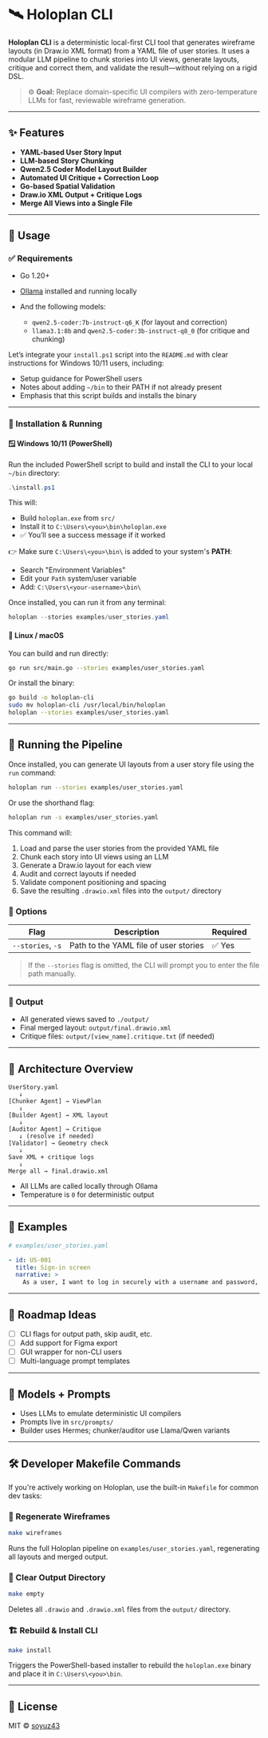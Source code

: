 # 🛰️ Holoplan CLI

**Holoplan CLI** is a deterministic local-first CLI tool that generates wireframe layouts (in Draw.io XML format) from a YAML file of user stories. It uses a modular LLM pipeline to chunk stories into UI views, generate layouts, critique and correct them, and validate the result—without relying on a rigid DSL.

> ⚙️ **Goal:** Replace domain-specific UI compilers with zero-temperature LLMs for fast, reviewable wireframe generation.

---

## ✨ Features

- **YAML-based User Story Input**
- **LLM-based Story Chunking**
- **Qwen2.5 Coder Model Layout Builder**
- **Automated UI Critique + Correction Loop**
- **Go-based Spatial Validation**
- **Draw.io XML Output + Critique Logs**
- **Merge All Views into a Single File**

---

## 🔧 Usage

### ✅ Requirements

* Go 1.20+
* [Ollama](https://ollama.com/) installed and running locally
* And the following models:

  * `qwen2.5-coder:7b-instruct-q6_K` (for layout and correction)
  * `llama3.1:8b` and `qwen2.5-coder:3b-instruct-q8_0` (for critique and chunking)
  
Let’s integrate your `install.ps1` script into the `README.md` with clear instructions for Windows 10/11 users, including:

* Setup guidance for PowerShell users
* Notes about adding `~/bin` to their PATH if not already present
* Emphasis that this script builds and installs the binary

---

### 🏁 Installation & Running

#### 🪟 Windows 10/11 (PowerShell)

Run the included PowerShell script to build and install the CLI to your local `~/bin` directory:

```powershell
.\install.ps1
```

This will:

* Build `holoplan.exe` from `src/`
* Install it to `C:\Users\<you>\bin\holoplan.exe`
* ✅ You’ll see a success message if it worked

👉 Make sure `C:\Users\<you>\bin\` is added to your system's **PATH**:

* Search "Environment Variables"
* Edit your `Path` system/user variable
* Add: `C:\Users\<your-username>\bin\`

Once installed, you can run it from any terminal:

```powershell
holoplan --stories examples/user_stories.yaml
```

#### 🐧 Linux / macOS

You can build and run directly:

```bash
go run src/main.go --stories examples/user_stories.yaml
```

Or install the binary:

```bash
go build -o holoplan-cli
sudo mv holoplan-cli /usr/local/bin/holoplan
holoplan --stories examples/user_stories.yaml
```


---

## 🚀 Running the Pipeline

Once installed, you can generate UI layouts from a user story file using the `run` command:

```bash
holoplan run --stories examples/user_stories.yaml
```

Or use the shorthand flag:

```bash
holoplan run -s examples/user_stories.yaml
```

This command will:

1. Load and parse the user stories from the provided YAML file
2. Chunk each story into UI views using an LLM
3. Generate a Draw\.io layout for each view
4. Audit and correct layouts if needed
5. Validate component positioning and spacing
6. Save the resulting `.drawio.xml` files into the `output/` directory

### 🔧 Options

| Flag              | Description                           | Required |
| ----------------- | ------------------------------------- | -------- |
| `--stories`, `-s` | Path to the YAML file of user stories | ✅ Yes    |

> If the `--stories` flag is omitted, the CLI will prompt you to enter the file path manually.

---


### 📁 Output

* All generated views saved to `./output/`
* Final merged layout: `output/final.drawio.xml`
* Critique files: `output/[view_name].critique.txt` (if needed)

---

## 🧠 Architecture Overview

```
UserStory.yaml
   ↓
[Chunker Agent] → ViewPlan
   ↓
[Builder Agent] → XML layout
   ↓
[Auditor Agent] → Critique
   ↓ (resolve if needed)
[Validator] → Geometry check
   ↓
Save XML + critique logs
   ↓
Merge all → final.drawio.xml
```

* All LLMs are called locally through Ollama
* Temperature is `0` for deterministic output

---

## 🧪 Examples

```yaml
# examples/user_stories.yaml

- id: US-001
  title: Sign-in screen
  narrative: >
    As a user, I want to log in securely with a username and password, so I can access the app.
```

---

## 🧭 Roadmap Ideas

* [ ] CLI flags for output path, skip audit, etc.
* [ ] Add support for Figma export
* [ ] GUI wrapper for non-CLI users
* [ ] Multi-language prompt templates

---

## 🤖 Models + Prompts

* Uses LLMs to emulate deterministic UI compilers
* Prompts live in `src/prompts/`
* Builder uses Hermes; chunker/auditor use Llama/Qwen variants

---

## 🛠️ Developer Makefile Commands

If you're actively working on Holoplan, use the built-in `Makefile` for common dev tasks:

### 🔄 Regenerate Wireframes

```bash
make wireframes
```

Runs the full Holoplan pipeline on `examples/user_stories.yaml`, regenerating all layouts and merged output.

### 🧹 Clear Output Directory

```bash
make empty
```

Deletes all `.drawio` and `.drawio.xml` files from the `output/` directory.

### 🏗️ Rebuild & Install CLI

```bash
make install
```

Triggers the PowerShell-based installer to rebuild the `holoplan.exe` binary and place it in `C:\Users\<you>\bin`.


---
## 📄 License

MIT © [soyuz43](https://github.com/soyuz43)



